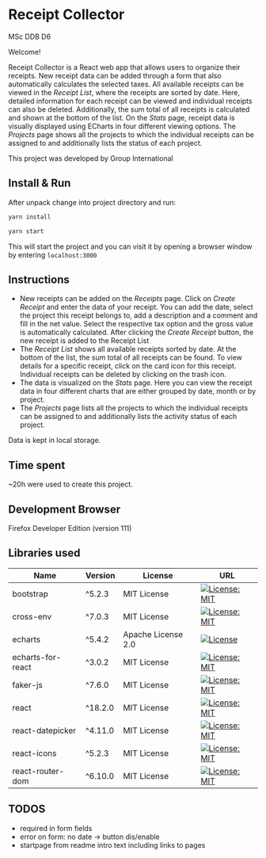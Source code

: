 
# Receipt Collector

MSc DDB D6

Welcome!

Receipt Collector is a React web app that allows users to organize their receipts. New receipt data can be added through a form that also automatically calculates the selected taxes. All available receipts can be viewed in the *Receipt List*, where the receipts are sorted by date. Here, detailed information for each receipt can be viewed and individual receipts can also be deleted. Additionally, the sum total of all receipts is calculated and shown at the bottom of the list. On the *Stats* page, receipt data is visually displayed using ECharts in four different viewing options. The *Projects* page shows all the projects to which the individual receipts can be assigned to and additionally lists the status of each project.

This project was developed by Group International


## Install & Run

After unpack change into project directory and run:


```bash
yarn install
```

```bash
yarn start
```
This will start the project and you can visit it by opening a browser window by entering ```localhost:3000```


## Instructions

* New receipts can be added on the *Receipts* page. Click on *Create Receipt* and enter the data of your receipt. You can add the date, select the project this receipt belongs to, add a description and a comment and fill in the net value. Select the respective tax option and the gross value is automatically calculated. After clicking the *Create Receipt* button, the new receipt is added to the Receipt List
* The *Receipt List* shows all available receipts sorted by date. At the bottom of the list, the sum total of all receipts can be found. To view details for a specific receipt, click on the card icon for this receipt. Individual receipts can be deleted by clicking on the trash icon.
* The data is visualized on the *Stats* page. Here you can view the receipt data in four different charts that are either grouped by date, month or by project.
* The *Projects* page lists all the projects to which the individual receipts can be assigned to and additionally lists the activity status of each project.

Data is kept in local storage.


## Time spent

~20h were used to create this project.


## Development Browser

Firefox Developer Edition (version 111)


## Libraries used

| Name              | Version | License            | URL |
|-------------------|---------|--------------------|-----|
| bootstrap         | ^5.2.3  | MIT License        | [![License: MIT](https://img.shields.io/badge/License-MIT-yellow.svg)](https://opensource.org/licenses/MIT)|
| cross-env         | ^7.0.3  | MIT License        | [![License: MIT](https://img.shields.io/badge/License-MIT-yellow.svg)](https://opensource.org/licenses/MIT)|
| echarts           | ^5.4.2  | Apache License 2.0 | [![License](https://img.shields.io/badge/License-Apache_2.0-blue.svg)](https://opensource.org/licenses/Apache-2.0)|
| echarts-for-react | ^3.0.2  | MIT License        | [![License: MIT](https://img.shields.io/badge/License-MIT-yellow.svg)](https://opensource.org/licenses/MIT)|
| faker-js          | ^7.6.0  | MIT License        | [![License: MIT](https://img.shields.io/badge/License-MIT-yellow.svg)](https://opensource.org/licenses/MIT)|
| react             | ^18.2.0 | MIT License        | [![License: MIT](https://img.shields.io/badge/License-MIT-yellow.svg)](https://opensource.org/licenses/MIT)|
| react-datepicker  | ^4.11.0 | MIT License        | [![License: MIT](https://img.shields.io/badge/License-MIT-yellow.svg)](https://opensource.org/licenses/MIT)|
| react-icons       | ^5.2.3  | MIT License        | [![License: MIT](https://img.shields.io/badge/License-MIT-yellow.svg)](https://opensource.org/licenses/MIT)|
| react-router-dom  | ^6.10.0 | MIT License        | [![License: MIT](https://img.shields.io/badge/License-MIT-yellow.svg)](https://opensource.org/licenses/MIT)|


## TODOS
- required in form fields
- error on form: no date -> button dis/enable
- startpage from readme intro text including links to pages
